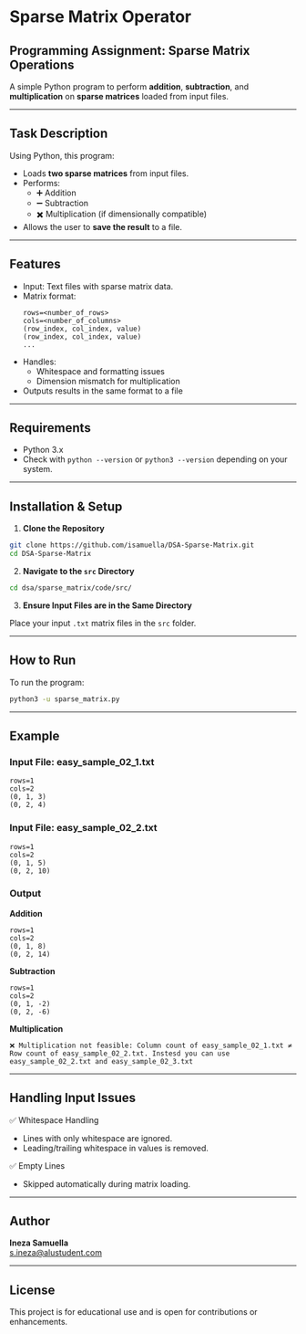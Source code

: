 # Sparse Matrix Operator

## Programming Assignment: Sparse Matrix Operations

A simple Python program to perform **addition**, **subtraction**, and **multiplication** on **sparse matrices** loaded from input files.

---

## Task Description

Using Python, this program:

- Loads **two sparse matrices** from input files.
- Performs:
  - ➕ Addition
  - ➖ Subtraction
  - ✖️ Multiplication (if dimensionally compatible)
- Allows the user to **save the result** to a file.

---

## Features

- Input: Text files with sparse matrix data.
- Matrix format:
  ```
  rows=<number_of_rows>
  cols=<number_of_columns>
  (row_index, col_index, value)
  (row_index, col_index, value)
  ...
  ```
- Handles:
  - Whitespace and formatting issues
  - Dimension mismatch for multiplication
- Outputs results in the same format to a file

---

## Requirements

- Python 3.x  
- Check with `python --version` or `python3 --version` depending on your system.

---

## Installation & Setup

1. **Clone the Repository**

```bash
git clone https://github.com/isamuella/DSA-Sparse-Matrix.git
cd DSA-Sparse-Matrix
```

2. **Navigate to the `src` Directory**

```bash
cd dsa/sparse_matrix/code/src/
```

3. **Ensure Input Files are in the Same Directory**

Place your input `.txt` matrix files in the `src` folder.

---

## How to Run

To run the program:

```bash
python3 -u sparse_matrix.py
```
---

## Example

### **Input File: easy_sample_02_1.txt**
```
rows=1
cols=2
(0, 1, 3)
(0, 2, 4)
```

### **Input File: easy_sample_02_2.txt**
```
rows=1
cols=2
(0, 1, 5)
(0, 2, 10)
```

### **Output**

**Addition**
```
rows=1
cols=2
(0, 1, 8)
(0, 2, 14)
```

**Subtraction**
```
rows=1
cols=2
(0, 1, -2)
(0, 2, -6)
```

**Multiplication**
```
❌ Multiplication not feasible: Column count of easy_sample_02_1.txt ≠ Row count of easy_sample_02_2.txt. Instesd you can use easy_sample_02_2.txt and easy_sample_02_3.txt
```

---

## Handling Input Issues

✅ Whitespace Handling  
- Lines with only whitespace are ignored.  
- Leading/trailing whitespace in values is removed.

✅ Empty Lines  
- Skipped automatically during matrix loading.

---

## Author

**Ineza Samuella**  
s.ineza@alustudent.com

---

## License

This project is for educational use and is open for contributions or enhancements.
